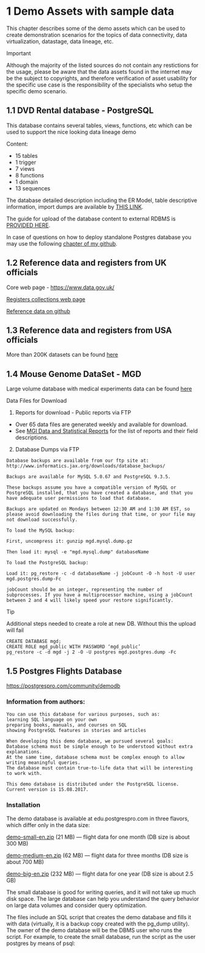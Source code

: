 # 1 Demo Assets with sample data

This chapter describes some of the demo assets which can be used to create demonstration scenarios for the topics of data connectivity, data virtualization, datastage, data lineage, etc.

> [!Important]
> Although the majority of the listed sources do not contain any restictions for the usage, please be aware that the data assets found in the internet may be the subject to copyrights, and therefore verification of asset usability for the specific use case is the responsibility of the specialists who setup the specific demo scenario.

## 1.1 DVD Rental database - PostgreSQL

This database contains several tables, views, functions, etc which can be used to support the nice looking data lineage demo

Content:

- 15 tables
- 1 trigger
- 7 views
- 8 functions
- 1 domain
- 13 sequences

The database detailed description including the ER Model, table descriptive information, import dumps are available by [THIS LINK](https://www.postgresqltutorial.com/postgresql-getting-started/postgresql-sample-database/).

The guide for upload of the database content to external RDBMS is [PROVIDED HERE](https://www.postgresqltutorial.com/postgresql-getting-started/load-postgresql-sample-database/).

In case of questions on how to deploy standalone Postgres database you may use the following [chapter of my github](https://github.com/pavel-maltsev/Databases/tree/main).

## 1.2 Reference data and registers from UK officials

Core web page - https://www.data.gov.uk/

[Registers collections web page](https://webarchive.nationalarchives.gov.uk/ukgwa/20210104110201/https:/www.registers.service.gov.uk/)

[Reference data on github](https://github.com/openregister/registers-data-archive/tree/master)

## 1.3 Reference data and registers from USA officials

More than 200K datasets can be found [here](https://catalog.data.gov/dataset?q=&sort=views_recent+desc)

## 1.4 Mouse Genome DataSet - MGD

Large volume database with medical experiments data can be found [here](https://www.informatics.jax.org/software.shtml)

Data Files for Download

1. Reports for download - Public reports via FTP

- Over 65 data files are generated weekly and available for download.
- See [MGI Data and Statistical Reports](https://www.informatics.jax.org/downloads/reports/index.html) for the list of reports and their field descriptions.

2. Database Dumps via FTP

```
Database backups are available from our ftp site at: http://www.informatics.jax.org/downloads/database_backups/

Backups are available for MySQL 5.0.67 and PostgreSQL 9.3.5.

These backups assume you have a compatible version of MySQL or PostgreSQL installed, that you have created a database, and that you have adequate user permissions to load that database.

Backups are updated on Mondays between 12:30 AM and 1:30 AM EST, so please avoid downloading the files during that time, or your file may not download successfully.

To load the MySQL backup:

First, uncompress it: gunzip mgd.mysql.dump.gz

Then load it: mysql -e "mgd.mysql.dump" databaseName

To load the PostgreSQL backup:

Load it: pg_restore -c -d databaseName -j jobCount -O -h host -U user mgd.postgres.dump-Fc

jobCount should be an integer, representing the number of subprocesses. If you have a multiprocessor machine, using a jobCount between 2 and 4 will likely speed your restore significantly.
```

> [!TIP]
> Additional steps needed to create a role at new DB. Without this the upload will fail
>
> ```
> CREATE DATABASE mgd;
> CREATE ROLE mgd_public WITH PASSWORD ‘mgd_public’
> pg_restore -c -d mgd -j 2 -O -U postgres mgd.postgres.dump -Fc
> ```

## 1.5 Postgres Flights Database

https://postgrespro.com/community/demodb

### Information from authors:

```
You can use this database for various purposes, such as:
learning SQL language on your own
preparing books, manuals, and courses on SQL
showing PostgreSQL features in stories and articles

When developing this demo database, we pursued several goals:
Database schema must be simple enough to be understood without extra explanations.
At the same time, database schema must be complex enough to allow writing meaningful queries.
The database must contain true-to-life data that will be interesting to work with.

This demo database is distributed under the PostgreSQL license. Current version is 15.08.2017.
```

### Installation

The demo database is available at edu.postgrespro.com in three flavors, which differ only in the data size:

[demo-small-en.zip](https://edu.postgrespro.com/demo-small-en.zip) (21 MB) — flight data for one month (DB size is about 300 MB)

[demo-medium-en.zip](https://edu.postgrespro.com/demo-medium-en.zip) (62 MB) — flight data for three months (DB size is about 700 MB)

[demo-big-en.zip](https://edu.postgrespro.com/demo-big-en.zip) (232 MB) — flight data for one year (DB size is about 2.5 GB)

The small database is good for writing queries, and it will not take up much disk space. The large database can help you understand the query behavior on large data volumes and consider query optimization.

The files include an SQL script that creates the demo database and fills it with data (virtually, it is a backup copy created with the pg_dump utility). The owner of the demo database will be the DBMS user who runs the script. For example, to create the small database, run the script as the user postgres by means of psql:
